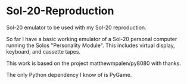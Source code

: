 # Sol-20-Reproduction
Sol-20 emulator to be used with my Sol-20 reproduction.

So far I have a basic working emulator of a Sol-20 personal computer running the Solos "Personality Module".  This includes virtual display, keyboard, and cassette tapes. 

This work is based on the project matthewmpalen/py8080 with thanks.

The only Python dependency I know of is PyGame.
